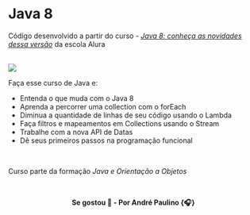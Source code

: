 # Java 8

Código desenvolvido a partir do curso - [_Java 8: conheça as novidades dessa versão_](https://alura.com.br/course/java8-lambdas) da escola Alura

<br>

<img src="https://img.shields.io/badge/Java-ED8B00?style=for-the-badge&logo=openjdk&logoColor=white"/>

Faça esse curso de Java e:

- Entenda o que muda com o Java 8
- Aprenda a percorrer uma collection com o forEach
- Diminua a quantidade de linhas de seu código usando o Lambda
- Faça filtros e mapeamentos em Collections usando o Stream
- Trabalhe com a nova API de Datas
- Dê seus primeiros passos na programação funcional

<br>

Curso parte da formação _Java e Orientação a Objetos_

<br>

<p align="center"><b>
Se gostou 🌟 - Por André Paulino {🎧}
</b></p>
